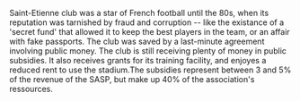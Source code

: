 Saint-Etienne club was a star of French football until the 80s, when its reputation was tarnished by fraud and corruption -- like the existance of a 'secret fund' that allowed it to keep the best players in the team, or an affair with fake passports. The club was saved by a last-minute agreement involving public money. The club is still receiving plenty of money in public subsidies. It also receives grants for its training facility, and enjoyes a reduced rent to use the stadium.The subsidies represent between 3 and 5% of the revenue of the SASP, but make up 40% of the association's ressources.